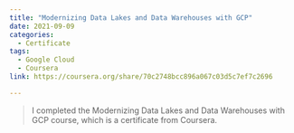 ```yaml
---
title: "Modernizing Data Lakes and Data Warehouses with GCP"
date: 2021-09-09
categories:
  - Certificate
tags:
  - Google Cloud
  - Coursera
link: https://coursera.org/share/70c2748bcc896a067c03d5c7ef7c2696

---
```

>I completed the Modernizing Data Lakes and Data Warehouses with GCP course, which is a certificate from Coursera.
